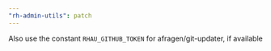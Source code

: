 ```yaml
---
"rh-admin-utils": patch
---
```


Also use the constant `RHAU_GITHUB_TOKEN` for afragen/git-updater, if available
